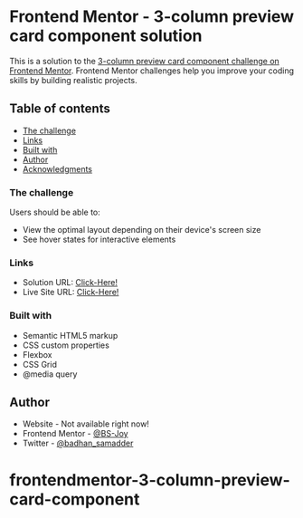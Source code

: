 # Frontend Mentor - 3-column preview card component solution

This is a solution to the [3-column preview card component challenge on Frontend Mentor](https://www.frontendmentor.io/challenges/3column-preview-card-component-pH92eAR2-). Frontend Mentor challenges help you improve your coding skills by building realistic projects. 

## Table of contents

  - [The challenge](#the-challenge)
  - [Links](#links)
  - [Built with](#built-with)
- [Author](#author)
- [Acknowledgments](#acknowledgments)

### The challenge

Users should be able to:

- View the optimal layout depending on their device's screen size
- See hover states for interactive elements

### Links

- Solution URL: [Click-Here!](https://github.com/BS-Joy/frontendmentor-3-column-preview-card-component)
- Live Site URL: [Click-Here!](https://bs-joy.github.io/fm-3-column-preview-card-component/)

### Built with

- Semantic HTML5 markup
- CSS custom properties
- Flexbox
- CSS Grid
- @media query

## Author

- Website - Not available right now!
- Frontend Mentor - [@BS-Joy](https://www.frontendmentor.io/profile/BS-Joy)
- Twitter - [@badhan_samadder](https://twitter.com/badhan_samadder)
# frontendmentor-3-column-preview-card-component
